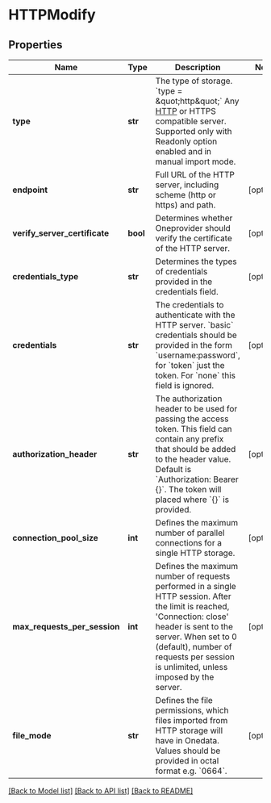 # HTTPModify

## Properties
Name | Type | Description | Notes
------------ | ------------- | ------------- | -------------
**type** | **str** | The type of storage.  &#x60;type &#x3D; \&quot;http\&quot;&#x60;  Any [HTTP](https://tools.ietf.org/html/rfc7231) or HTTPS compatible server. Supported only with Readonly option enabled and in manual import mode.  | 
**endpoint** | **str** | Full URL of the HTTP server, including scheme (http or https) and path.  | [optional] 
**verify_server_certificate** | **bool** | Determines whether Oneprovider should verify the certificate of the HTTP server.  | [optional] 
**credentials_type** | **str** | Determines the types of credentials provided in the credentials field.  | [optional] 
**credentials** | **str** | The credentials to authenticate with the HTTP server. &#x60;basic&#x60; credentials should be provided in the form &#x60;username:password&#x60;, for &#x60;token&#x60; just the token. For &#x60;none&#x60; this field is ignored.  | [optional] 
**authorization_header** | **str** | The authorization header to be used for passing the access token. This field can contain any prefix that should be added to the header value. Default is &#x60;Authorization: Bearer {}&#x60;. The token will placed where &#x60;{}&#x60; is provided.  | [optional] 
**connection_pool_size** | **int** | Defines the maximum number of parallel connections for a single HTTP storage.  | [optional] 
**max_requests_per_session** | **int** | Defines the maximum number of requests performed in a single HTTP session. After the limit is reached, &#x27;Connection: close&#x27; header is sent to the server. When set to 0 (default), number of requests per session is unlimited, unless imposed by the server.  | [optional] 
**file_mode** | **str** | Defines the file permissions, which files imported from HTTP storage will have in Onedata. Values should be provided in octal format e.g. &#x60;0664&#x60;.  | [optional] 

[[Back to Model list]](../README.md#documentation-for-models) [[Back to API list]](../README.md#documentation-for-api-endpoints) [[Back to README]](../README.md)

